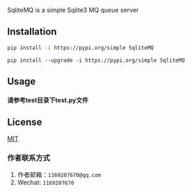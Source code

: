 SqliteMQ is a simple Sqlite3 MQ queue server

## Installation

```bash
pip install -i https://pypi.org/simple SqliteMQ
```

```commandline
pip install --upgrade -i https://pypi.org/simple SqliteMQ
```

## Usage

#### 请参考test目录下test.py文件

## License

[MIT](https://choosealicense.com/licenses/mit/)

### 作者联系方式

1. 作者邮箱：`1169207670@qq.com`
2. Wechat: `1169207670`
